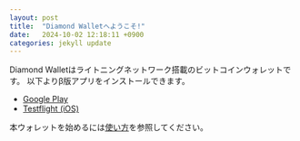 ```yaml
---
layout: post
title:  "Diamond Walletへようこそ!"
date:   2024-10-02 12:18:11 +0900
categories: jekyll update
---
```


Diamond Walletはライトニングネットワーク搭載のビットコインウォレットです。
以下よりβ版アプリをインストールできます。

- [Google Play][google-play]
- [Testflight (iOS)][testflight]

本ウォレットを始めるには[使い方][howto]を参照してください。

[google-play]: https://play.google.com/store/apps/details?id=technology.diamondhands.wallet
[testflight]:   https://testflight.apple.com/join/Kjbu5pII
[howto]: {{site.baseurl}}/howto